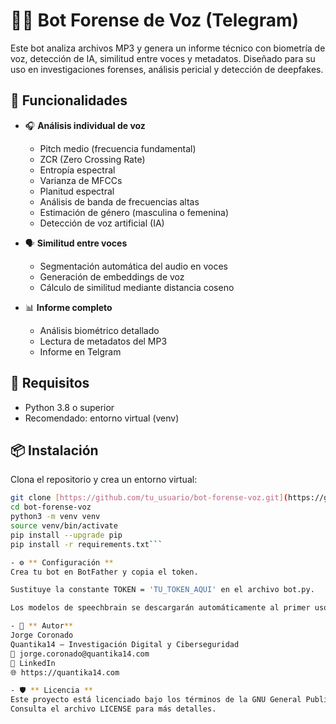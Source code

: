 # 🕵️‍♂️ Bot Forense de Voz (Telegram)

Este bot analiza archivos MP3 y genera un informe técnico con biometría de voz, detección de IA, similitud entre voces y metadatos. Diseñado para su uso en investigaciones forenses, análisis pericial y detección de deepfakes.

## 🚀 Funcionalidades

- 🎧 **Análisis individual de voz**
  - Pitch medio (frecuencia fundamental)
  - ZCR (Zero Crossing Rate)
  - Entropía espectral
  - Varianza de MFCCs
  - Planitud espectral
  - Análisis de banda de frecuencias altas
  - Estimación de género (masculina o femenina)
  - Detección de voz artificial (IA)

- 🗣️ **Similitud entre voces**
  - Segmentación automática del audio en voces
  - Generación de embeddings de voz
  - Cálculo de similitud mediante distancia coseno

- 📊 **Informe completo**
  - Análisis biométrico detallado
  - Lectura de metadatos del MP3
  - Informe en Telgram

## 🧠 Requisitos

- Python 3.8 o superior
- Recomendado: entorno virtual (venv)

## 📦 Instalación

Clona el repositorio y crea un entorno virtual:

```bash
git clone [https://github.com/tu_usuario/bot-forense-voz.git](https://github.com/Quantika14/forensic-voice-telegram-bot/)
cd bot-forense-voz
python3 -m venv venv
source venv/bin/activate
pip install --upgrade pip
pip install -r requirements.txt```

- ⚙️ ** Configuración **
Crea tu bot en BotFather y copia el token.

Sustituye la constante TOKEN = 'TU_TOKEN_AQUI' en el archivo bot.py.

Los modelos de speechbrain se descargarán automáticamente al primer uso.

- 👤 ** Autor** 
Jorge Coronado
Quantika14 – Investigación Digital y Ciberseguridad
📧 jorge.coronado@quantika14.com
🔗 LinkedIn
🌐 https://quantika14.com

- 🛡️ ** Licencia **
Este proyecto está licenciado bajo los términos de la GNU General Public License v3.0.
Consulta el archivo LICENSE para más detalles.
